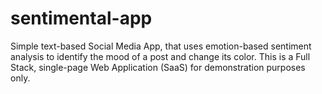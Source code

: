 # sentimental-app
Simple text-based Social Media App, that uses emotion-based sentiment analysis to identify the mood of a post and change its color.  This is a Full Stack, single-page Web Application (SaaS) for demonstration purposes only.
